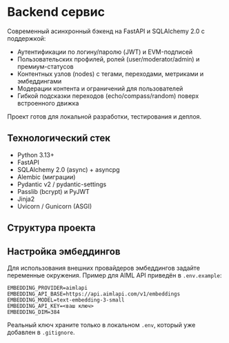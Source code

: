 # Backend сервис

Современный асинхронный бэкенд на FastAPI и SQLAlchemy 2.0 с поддержкой:
- Аутентификации по логину/паролю (JWT) и EVM-подписей
- Пользовательских профилей, ролей (user/moderator/admin) и премиум-статусов
- Контентных узлов (nodes) с тегами, переходами, метриками и эмбеддингами
- Модерации контента и ограничений для пользователей
- Гибкой подсказки переходов (echo/compass/random) поверх встроенного движка

Проект готов для локальной разработки, тестирования и деплоя.

## Технологический стек

- Python 3.13+
- FastAPI
- SQLAlchemy 2.0 (async) + asyncpg
- Alembic (миграции)
- Pydantic v2 / pydantic-settings
- Passlib (bcrypt) и PyJWT
- Jinja2
- Uvicorn / Gunicorn (ASGI)

## Структура проекта

## Настройка эмбеддингов

Для использования внешних провайдеров эмбеддингов задайте переменные окружения.
Пример для AIML API приведён в `.env.example`:

```
EMBEDDING_PROVIDER=aimlapi
EMBEDDING_API_BASE=https://api.aimlapi.com/v1/embeddings
EMBEDDING_MODEL=text-embedding-3-small
EMBEDDING_API_KEY=<ваш ключ>
EMBEDDING_DIM=384
```

Реальный ключ храните только в локальном `.env`, который уже добавлен в `.gitignore`.